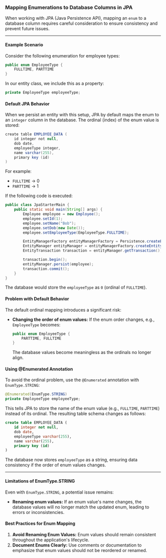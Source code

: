 ### Mapping Enumerations to Database Columns in JPA

When working with JPA (Java Persistence API), mapping an `enum` to a database column requires careful consideration to ensure consistency and prevent future issues.

---

#### Example Scenario

Consider the following enumeration for employee types:

```java
public enum EmployeeType {
    FULLTIME, PARTTIME
}
```

In our entity class, we include this as a property:

```java
private EmployeeType employeeType;
```

#### Default JPA Behavior

When we persist an entity with this setup, JPA by default maps the enum to an `integer` column in the database. The ordinal (index) of the enum value is stored:

```java
create table EMPLOYEE_DATA (
    id integer not null,
    dob date,
    employeeType integer,
    name varchar(255),
    primary key (id)
)
```

For example:
- `FULLTIME` → 0
- `PARTTIME` → 1

If the following code is executed:

```java
public class JpaStarterMain {
    public static void main(String[] args) {
        Employee employee = new Employee();
        employee.setId(1);
        employee.setName("Bob");
        employee.setDob(new Date());
        employee.setEmployeeType(EmployeeType.FULLTIME);

        EntityManagerFactory entityManagerFactory = Persistence.createEntityManagerFactory("myApp");
        EntityManager entityManager = entityManagerFactory.createEntityManager();
        EntityTransaction transaction = entityManager.getTransaction();

        transaction.begin();
        entityManager.persist(employee);
        transaction.commit();
    }
}
```

The database would store the `employeeType` as `0` (ordinal of `FULLTIME`).

#### Problem with Default Behavior

The default ordinal mapping introduces a significant risk:
- **Changing the order of enum values:** If the enum order changes, e.g., `EmployeeType` becomes:
  ```java
  public enum EmployeeType {
      PARTTIME, FULLTIME
  }
  ```
  The database values become meaningless as the ordinals no longer align.

#### Using @Enumerated Annotation

To avoid the ordinal problem, use the `@Enumerated` annotation with `EnumType.STRING`:

```java
@Enumerated(EnumType.STRING)
private EmployeeType employeeType;
```

This tells JPA to store the name of the enum value (e.g., `FULLTIME`, `PARTTIME`) instead of its ordinal. The resulting table schema changes as follows:

```sql
create table EMPLOYEE_DATA (
    id integer not null,
    dob date,
    employeeType varchar(255),
    name varchar(255),
    primary key (id)
)
```

The database now stores `employeeType` as a string, ensuring data consistency if the order of enum values changes.

---

#### Limitations of EnumType.STRING

Even with `EnumType.STRING`, a potential issue remains:
- **Renaming enum values:** If an enum value's name changes, the database values will no longer match the updated enum, leading to errors or inconsistencies.

#### Best Practices for Enum Mapping

1. **Avoid Renaming Enum Values:** Enum values should remain consistent throughout the application's lifecycle.
2. **Document Enums Clearly:** Use comments or documentation to emphasize that enum values should not be reordered or renamed.
